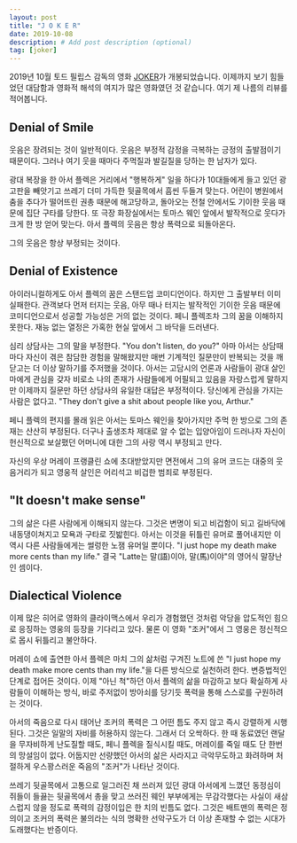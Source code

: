 ```yaml
---
layout: post
title: "J O K E R"
date: 2019-10-08
description: # Add post description (optional)
tag: [joker]
---
```


2019년 10월 토드 필립스 감독의 영화 [JOKER](https://www.imdb.com/title/tt7286456)가 개봉되었습니다. 이제까지 보기 힘들었던 
대담함과 영화적 해석의 여지가 많은 영화였던 것 같습니다. 여기 제 나름의 리뷰를 적어봅니다. 


## Denial of Smile

웃음은 장려되는 것이 일반적이다. 웃음은 부정적 감정을 극복하는 긍정의 출발점이기 때문이다. 그러나 여기 웃을 때마다 주먹질과 발길질을 당하는 한 남자가 있다.

광대 복장을 한 아서 플렉은 거리에서 "행복하게" 일을 하다가 10대들에게 들고 있던 광고판을 빼앗기고 쓰레기 더미 가득한 뒷골목에서 흠씬 두들겨 맞는다. 어린이 병원에서 춤을 추다가 떨어뜨린 권총 때문에 해고당하고, 돌아오는 전철 안에서도 기이한 웃음 때문에 집단 구타를 당한다. 또 극장 화장실에서는 토마스 웨인 앞에서 발작적으로 웃다가 크게 한 방 얻어 맞는다.
아서 플렉의 웃음은 항상 폭력으로 되돌아온다. 

그의 웃음은 항상 부정되는 것이다.

## Denial of Existence

아이러니컬하게도 아서 플렉의 꿈은 스탠드업 코미디언이다. 하지만 그 출발부터 이미 실패한다. 관객보다 먼저 터지는 웃음, 아무 때나 터지는 발작적인 기이한 웃음 때문에 코미디언으로서 성공할 가능성은 거의 없는 것이다. 페니 플렉조차 그의 꿈을 이해하지 못한다. 재능 없는 열정은 가혹한 현실 앞에서 그 바닥을 드러낸다.

심리 상담사는 그의 말을 부정한다. "You don't listen, do you?" 아마 아서는 상담때마다 자신이 겪은 참담한 경험을 말해왔지만 매번 기계적인 질문만이 반복되는 것을 깨닫고는 더 이상 말하기를 주저했을 것이다. 아서는 고담시의 언론과 사람들이 광대 살인마에게 관심을 갖자 비로소 나의 존재가 사람들에게 어필되고 있음을 자랑스럽게 말하지만 이제까지 질문만 하던 상담사의 유일한 대답은 부정적이다. 당신에게 관심을 가지는 사람은 없다고. "They don't give a shit about people like you, Arthur."

페니 플렉의 편지를 몰래 읽은 아서는 토마스 웨인을 찾아가지만 주먹 한 방으로 그의 존재는 산산히 부정된다. 더구나 출생조차 제대로 알 수 없는 입양아임이 드러나자 자신이 헌신적으로 보살폈던 어머니에 대한 그의 사랑 역시 부정되고 만다.

자신의 우상 머레이 프랭클린 쇼에 초대받았지만 면전에서 그의 유머 코드는 대중의 웃음거리가 되고 영웅적 살인은 어리석고 비겁한 범죄로 부정된다.

## "It doesn't make sense"

그의 삶은 다른 사람에게 이해되지 않는다. 그것은 변명이 되고 비겁함이 되고 길바닥에 내동댕이쳐지고 모욕과 구타로 짓밟힌다. 아서는 이것을 뒤틀린 유머로 풀어내지만 이 역시 다른 사람들에게는 썰렁한 노잼 유머일 뿐이다. "I just hope my death make more cents than my life." 결국 "Latte는 말(語)이야, 말(馬)이야"의 영어식 말장난인 셈이다.


## Dialectical Violence 

이제 많은 히어로 영화의 클라이맥스에서 우리가 경험했던 것처럼 악당을 압도적인 힘으로 응징하는 영웅의 등장을 기다리고 있다. 
물론 이 영화 "조커"에서 그 영웅은 정신적으로 몹시 뒤틀리고 불안하다.

머레이 쇼에 출연한 아서 플렉은 마치 그의 삶처럼 구겨진 노트에 쓴 "I just hope my death make more cents than my life."을 다른 방식으로 실천하려 한다. 변증법적인 단계로 접어든 것이다. 이제 "아닌 척"하던 아서 플렉의 삶을 마감하고 보다 확실하게 사람들이 이해하는 방식, 바로 주저없이 방아쇠를 당기듯 폭력을 통해 스스로를 구원하려는 것이다.

아서의 죽음으로 다시 태어난 조커의 폭력은 그 어떤 틈도 주지 않고 즉시 강렬하게 시행된다. 그것은 일말의 자비를 허용하지 않는다. 
그래서 더 오싹하다. 한 때 동료였던 랜달을 무자비하게 난도질할 때도, 페니 플렉을 질식시킬 때도, 머레이를 죽일 때도 단 한번의 망설임이 없다. 
어둡지만 선량했던 아서의 삶은 사라지고 극악무도하고 화려하며 처절하게 우스꽝스러운 죽음의 "조커"가 나타난 것이다.


쓰레기 뒷골목에서 고통으로 일그러진 채 쓰러져 있던 광대 아서에게 느꼈던 동정심이 쥐들이 들끓는 뒷골목에서 총을 맞고 쓰러진 웨인 부부에게는 무감각했다는 사실이 새삼스럽지 않을 정도로 폭력의 감정이입은 한 치의 빈틈도 없다. 
그것은 배트맨의 폭력은 정의이고 조커의 폭력은 불의라는 식의 명확한 선악구도가 더 이상 존재할 수 없는 시대가 도래했다는 반증이다.





